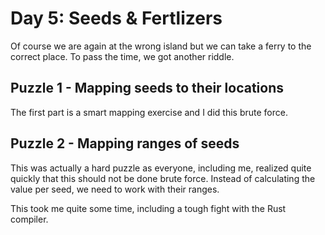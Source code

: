 # Day 5: Seeds & Fertlizers
Of course we are again at the wrong island but we can take a ferry to the
correct place. To pass the time, we got another riddle.

## Puzzle 1 - Mapping seeds to their locations
The first part is a smart mapping exercise and I did this brute force.


## Puzzle 2 - Mapping ranges of seeds
This was actually a hard puzzle as everyone, including me, realized quite
quickly that this should not be done brute force. Instead of calculating
the value per seed, we need to work with their ranges.

This took me quite some time, including a tough fight with the Rust compiler.

